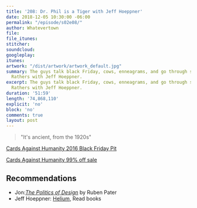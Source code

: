 ```yaml
---
title: '208: Dr. Phil is a Tiger with Jeff Hoeppner'
date: 2018-12-05 10:30:00 -06:00
permalink: "/episode/s02e08/"
author: Whatevertown
file: 
file_itunes: 
stitcher: 
soundcloud: 
googleplay: 
itunes: 
artwork: "/dist/artwork/artwork_default.jpg"
summary: The guys talk black Friday, cows, enneagrams, and go through some Would You
  Rathers with Jeff Hoeppner.
excerpt: The guys talk black Friday, cows, enneagrams, and go through some Would You
  Rathers with Jeff Hoeppner.
duration: '51:59'
length: '74,868,110'
explicit: 'no'
block: 'no'
comments: true
layout: post
---
```


> "It's ancient, from the 1920s"

[Cards Against Humanity 2016 Black Friday Pit](https://www.businessinsider.com/cards-against-humanity-watch-hole-in-the-ground-money-pit-black-friday-2016-11)

[Cards Against Humanity 99% off sale](https://www.99percentoffsale.com/)

## Recommendations
- Jon:[*The Politics of Design*](http://thepoliticsofdesign.com/about-the-book) by Ruben Pater
- Jeff Hoeppner: [Helium](https://www.heliumgroup.ca), Read books
